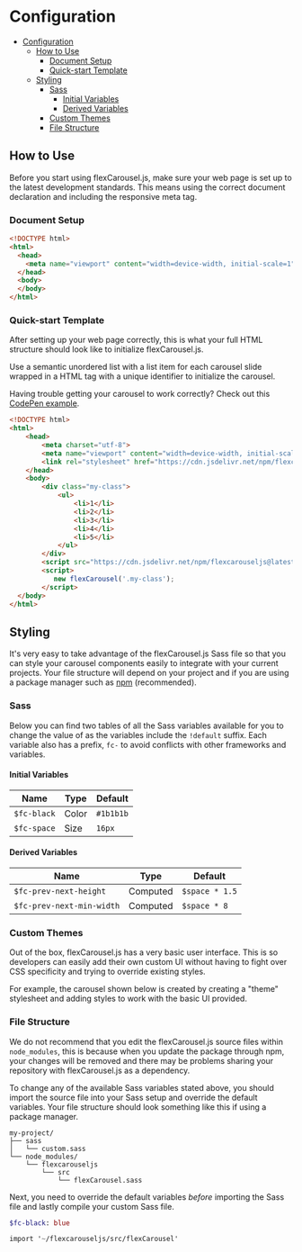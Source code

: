 # Configuration

- [Configuration](#configuration)
    - [How to Use](#how-to-use)
        - [Document Setup](#document-setup)
        - [Quick-start Template](#quick-start-template)
    - [Styling](#styling)
        - [Sass](#sass)
            - [Initial Variables](#initial-variables)
            - [Derived Variables](#derived-variables)
        - [Custom Themes](#custom-themes)
        - [File Structure](#file-structure)

## How to Use
Before you start using flexCarousel.js, make sure your web page is set up to the latest development standards. This means using the correct document declaration and including the responsive meta tag.

### Document Setup
```html
<!DOCTYPE html>
<html>
  <head>
    <meta name="viewport" content="width=device-width, initial-scale=1">
  </head>
  <body>
  </body>
</html>
```

### Quick-start Template
After setting up your web page correctly, this is what your full HTML structure should look like to initialize flexCarousel.js.

Use a semantic unordered list with a list item for each carousel slide wrapped in a HTML tag with a unique identifier to initialize the carousel.

Having trouble getting your carousel to work correctly? Check out this [CodePen example](https://codepen.io/tomhrtly/pen/eXRpOg/).

```html
<!DOCTYPE html>
<html>
    <head>
        <meta charset="utf-8">
        <meta name="viewport" content="width=device-width, initial-scale=1">
        <link rel="stylesheet" href="https://cdn.jsdelivr.net/npm/flexcarouseljs@latest/dist/flexCarousel.min.css">
    </head>
    <body>
        <div class="my-class">
            <ul>
                <li>1</li>
                <li>2</li>
                <li>3</li>
                <li>4</li>
                <li>5</li>
            </ul>
        </div>
        <script src="https://cdn.jsdelivr.net/npm/flexcarouseljs@latest/dist/flexCarousel.min.js"></script>
        <script>
           new flexCarousel('.my-class');
        </script>
  </body>
</html>
```

## Styling
It's very easy to take advantage of the flexCarousel.js Sass file so that you can style your carousel components easily to integrate with your current projects. Your file structure will depend on your project and if you are using a package manager such as [npm](https://www.npmjs.com/) (recommended).

### Sass
Below you can find two tables of all the Sass variables available for you to change the value of as the variables include the `!default` suffix. Each variable also has a prefix, `fc-` to avoid conflicts with other frameworks and variables.

#### Initial Variables
| Name | Type | Default |
|---|---|---|
| `$fc-black` | Color | `#1b1b1b` |
| `$fc-space` | Size | `16px` |

#### Derived Variables
| Name | Type | Default |
|---|---|---|
| `$fc-prev-next-height` | Computed | `$space * 1.5` |
| `$fc-prev-next-min-width` | Computed | `$space * 8` |

### Custom Themes

Out of the box, flexCarousel.js has a very basic user interface. This is so developers can easily add their own custom UI without having to fight over CSS specificity and trying to override existing styles.

For example, the carousel shown below is created by creating a "theme" stylesheet and adding styles to work with the basic UI provided. 

### File Structure

We do not recommend that you edit the flexCarousel.js source files within `node_modules`, this is because when you update the package through npm, your changes will be removed and there may be problems sharing your repository with flexCarousel.js as a dependency.

To change any of the available Sass variables stated above, you should import the source file into your Sass setup and override the default variables. Your file structure should look something like this if using a package manager.

```
my-project/
├── sass
│   └── custom.sass
└── node_modules/
    └── flexcarouseljs
        └── src
            └── flexCarousel.sass
```

Next, you need to override the default variables *before* importing the Sass file and lastly compile your custom Sass file.

```sass
$fc-black: blue

import '~/flexcarouseljs/src/flexCarousel'
```

